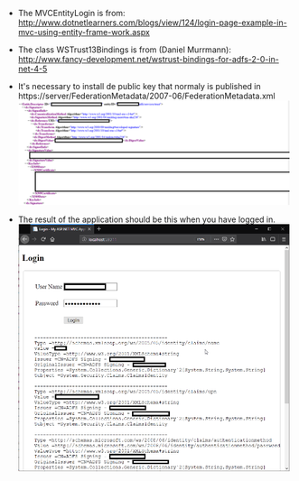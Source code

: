 * The MVCEntityLogin is from: http://www.dotnetlearners.com/blogs/view/124/login-page-example-in-mvc-using-entity-frame-work.aspx 

* The class WSTrust13Bindings is from (Daniel Murrmann): http://www.fancy-development.net/wstrust-bindings-for-adfs-2-0-in-net-4-5 

* It's necessary to install de public key that normaly is published in https://server/FederationMetadata/2007-06/FederationMetadata.xml
![FederationMetadata.xml.png](.\FederationMetadata.xml.png)

* The result of the application should be this when you have logged in.
![Screenshot_1.png](.\Screenshot_1.png)
